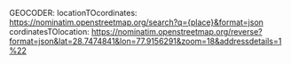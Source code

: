 GEOCODER:
locationTOcordinates: https://nominatim.openstreetmap.org/search?q={place}&format=json
cordinatesTOlocation: https://nominatim.openstreetmap.org/reverse?format=json&lat=28.7474841&lon=77.9156291&zoom=18&addressdetails=1%22